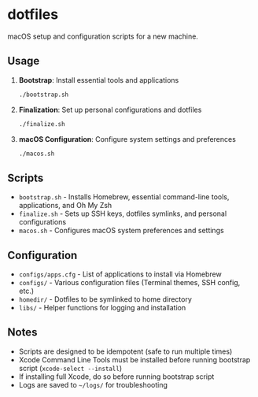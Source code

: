 # dotfiles

macOS setup and configuration scripts for a new machine.

## Usage

1. **Bootstrap**: Install essential tools and applications

   ```bash
   ./bootstrap.sh
   ```

2. **Finalization**: Set up personal configurations and dotfiles

   ```bash
   ./finalize.sh
   ```

3. **macOS Configuration**: Configure system settings and preferences

   ```bash
   ./macos.sh
   ```

## Scripts

- `bootstrap.sh` - Installs Homebrew, essential command-line tools, applications, and Oh My Zsh
- `finalize.sh` - Sets up SSH keys, dotfiles symlinks, and personal configurations
- `macos.sh` - Configures macOS system preferences and settings

## Configuration

- `configs/apps.cfg` - List of applications to install via Homebrew
- `configs/` - Various configuration files (Terminal themes, SSH config, etc.)
- `homedir/` - Dotfiles to be symlinked to home directory
- `libs/` - Helper functions for logging and installation

## Notes

- Scripts are designed to be idempotent (safe to run multiple times)
- Xcode Command Line Tools must be installed before running bootstrap script (`xcode-select --install`)
- If installing full Xcode, do so before running bootstrap script
- Logs are saved to `~/logs/` for troubleshooting
